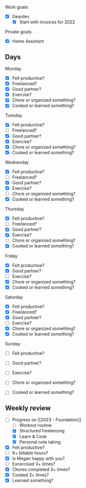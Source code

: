 Work goals:
- [x] Geardev
	- [x] Start with invoices for 2022

Private goals:
- [x] Home Assistant

## Days
Monday
- [x] Felt productive?
- [x] Freelanced?
- [x] Good partner?
- [x] Exercise?
- [x] Chore or organized something?
- [x] Cooked or learned something?

Tuesday
- [x] Felt productive?
- [ ] Freelanced?
- [x] Good partner?
- [x] Exercise?
- [x] Chore or organized something?
- [x] Cooked or learned something?

Wednesday
- [x] Felt productive?
- [ ] Freelanced?
- [x] Good partner?
- [x] Exercise?
- [ ] Chore or organized something?
- [x] Cooked or learned something?

Thursday
- [x] Felt productive?
- [ ] Freelanced?
- [x] Good partner?
- [x] Exercise?
- [ ] Chore or organized something?
- [x] Cooked or learned something?

Friday
- [x] Felt productive?
- [x] Good partner?
- [ ] Exercise?
- [x] Chore or organized something?
- [x] Cooked or learned something?

Saturday
- [x] Felt productive?
- [x] Freelanced?
- [x] Good partner?
- [ ] Exercise?
- [x] Chore or organized something?
- [x] Cooked or learned something?

Sunday
- [ ] Felt productive?
- [ ] Good partner?
- [ ] Exercise?
- [ ] Chore or organized something?
- [ ] Cooked or learned something?


## Weekly review
- [ ] Progress on [[2023 - Foundation]]
	- [ ] Workout routine
	- [x] Structured freelancing
	- [x] Learn & Cook
	- [x] Personal note taking
- [x] Felt productive?
- [ ] 6+ billable hours?
- [x] Is Megan happy with you?
- [ ] Excercised  3+ times?
- [x] Chores completed 3+ times?
- [x] Cooked 3+ times?
- [x] Learned something?